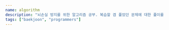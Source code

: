 ```yaml
---
name: algorithm
description: "뇌손실 방지를 위한 알고리즘 공부. 복습할 겸 풀었던 문제에 대한 풀이를 올리고 있어요."
tags: ["baekjoon", "programmers"]
---
```


